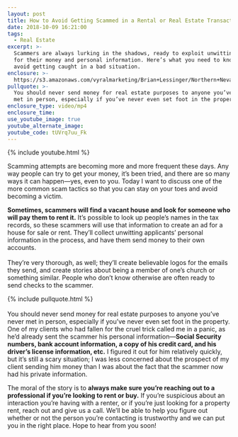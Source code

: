 ```yaml
---
layout: post
title: How to Avoid Getting Scammed in a Rental or Real Estate Transaction
date: 2018-10-09 16:21:00
tags:
  - Real Estate
excerpt: >-
  Scammers are always lurking in the shadows, ready to exploit unwitting people
  for their money and personal information. Here’s what you need to know to
  avoid getting caught in a bad situation.
enclosure: >-
  https://s3.amazonaws.com/vyralmarketing/Brian+Lessinger/Northern+Nevada+Real+Estate-+How+to+Avoid+Getting+Scammed+in+a+Rental+or+Real+Estate+Transaction.mp4
pullquote: >-
  You should never send money for real estate purposes to anyone you’ve never
  met in person, especially if you’ve never even set foot in the property.
enclosure_type: video/mp4
enclosure_time:
use_youtube_image: true
youtube_alternate_image:
youtube_code: tUVrq7uu_Fk
---
```


{% include youtube.html %}

Scamming attempts are becoming more and more frequent these days. Any way people can try to get your money, it’s been tried, and there are so many ways it can happen—yes, even to you. Today I want to discuss one of the more common scam tactics so that you can stay on your toes and avoid becoming a victim.

**Sometimes, scammers will find a vacant house and look for someone who will pay them to rent it.** It’s possible to look up people’s names in the tax records, so these scammers will use that information to create an ad for a house for sale or rent. They’ll collect unwitting applicants’ personal information in the process, and have them send money to their own accounts.<br><br>They’re very thorough, as well; they’ll create believable logos for the emails they send, and create stories about being a member of one’s church or something similar. People who don’t know otherwise are often ready to send checks to the scammer.

{% include pullquote.html %}<br><br>You should never send money for real estate purposes to anyone you’ve never met in person, especially if you’ve never even set foot in the property. One of my clients who had fallen for the cruel trick called me in a panic, as he’d already sent the scammer his personal information—**Social Security numbers, bank account information, a copy of his credit card, and his driver’s license information, etc.** I figured it out for him relatively quickly, but it’s still a scary situation; I was less concerned about the prospect of my client sending him money than I was about the fact that the scammer now had his private information.

The moral of the story is to **always make sure you’re reaching out to a professional if you’re looking to rent or buy.** If you’re suspicious about an interaction you’re having with a renter, or if you’re just looking for a property rent, reach out and give us a call. We’ll be able to help you figure out whether or not the person you’re contacting is trustworthy and we can put you in the right place. Hope to hear from you soon!

&nbsp;